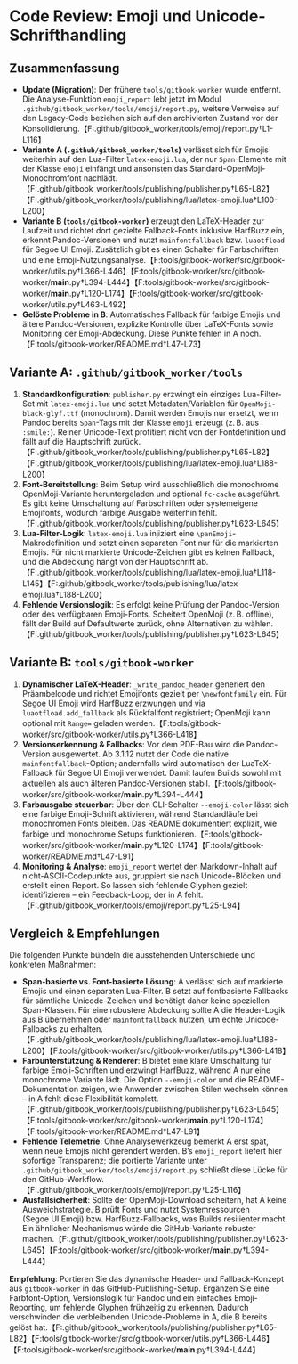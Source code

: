 <!-- License: CC BY 4.0 (https://creativecommons.org/licenses/by/4.0/) -->
# Code Review: Emoji und Unicode-Schrifthandling

## Zusammenfassung
- **Update (Migration)**: Der frühere `tools/gitbook-worker` wurde entfernt. Die Analyse-Funktion `emoji_report` lebt jetzt im Modul `.github/gitbook_worker/tools/emoji/report.py`, weitere Verweise auf den Legacy-Code beziehen sich auf den archivierten Zustand vor der Konsolidierung.【F:.github/gitbook_worker/tools/emoji/report.py†L1-L116】
- **Variante A (`.github/gitbook_worker/tools`)** verlässt sich für Emojis weiterhin auf den Lua-Filter `latex-emoji.lua`, der nur `Span`-Elemente mit der Klasse `emoji` einfängt und ansonsten das Standard-OpenMoji-Monochromfont nachlädt.【F:.github/gitbook_worker/tools/publishing/publisher.py†L65-L82】【F:.github/gitbook_worker/tools/publishing/lua/latex-emoji.lua†L100-L200】
- **Variante B (`tools/gitbook-worker`)** erzeugt den LaTeX-Header zur Laufzeit und richtet dort gezielte Fallback-Fonts inklusive HarfBuzz ein, erkennt Pandoc-Versionen und nutzt `mainfontfallback` bzw. `luaotfload` für Segoe UI Emoji. Zusätzlich gibt es einen Schalter für Farbschriften und eine Emoji-Nutzungsanalyse.【F:tools/gitbook-worker/src/gitbook-worker/utils.py†L366-L446】【F:tools/gitbook-worker/src/gitbook-worker/__main__.py†L394-L444】【F:tools/gitbook-worker/src/gitbook-worker/__main__.py†L120-L174】【F:tools/gitbook-worker/src/gitbook-worker/utils.py†L463-L492】
- **Gelöste Probleme in B**: Automatisches Fallback für farbige Emojis und ältere Pandoc-Versionen, explizite Kontrolle über LaTeX-Fonts sowie Monitoring der Emoji-Abdeckung. Diese Punkte fehlen in A noch.【F:tools/gitbook-worker/README.md†L47-L73】

## Variante A: `.github/gitbook_worker/tools`
1. **Standardkonfiguration**: `publisher.py` erzwingt ein einziges Lua-Filter-Set mit `latex-emoji.lua` und setzt Metadaten/Variablen für `OpenMoji-black-glyf.ttf` (monochrom). Damit werden Emojis nur ersetzt, wenn Pandoc bereits `Span`-Tags mit der Klasse `emoji` erzeugt (z. B. aus `:smile:`). Reiner Unicode-Text profitiert nicht von der Fontdefinition und fällt auf die Hauptschrift zurück.【F:.github/gitbook_worker/tools/publishing/publisher.py†L65-L82】【F:.github/gitbook_worker/tools/publishing/lua/latex-emoji.lua†L188-L200】
2. **Font-Bereitstellung**: Beim Setup wird ausschließlich die monochrome OpenMoji-Variante heruntergeladen und optional `fc-cache` ausgeführt. Es gibt keine Umschaltung auf Farbschriften oder systemeigene Emojifonts, wodurch farbige Ausgabe weiterhin fehlt.【F:.github/gitbook_worker/tools/publishing/publisher.py†L623-L645】
3. **Lua-Filter-Logik**: `latex-emoji.lua` injiziert eine `\panEmoji`-Makrodefinition und setzt einen separaten Font nur für die markierten Emojis. Für nicht markierte Unicode-Zeichen gibt es keinen Fallback, und die Abdeckung hängt von der Hauptschrift ab.【F:.github/gitbook_worker/tools/publishing/lua/latex-emoji.lua†L118-L145】【F:.github/gitbook_worker/tools/publishing/lua/latex-emoji.lua†L188-L200】
4. **Fehlende Versionslogik**: Es erfolgt keine Prüfung der Pandoc-Version oder des verfügbaren Emoji-Fonts. Scheitert OpenMoji (z. B. offline), fällt der Build auf Defaultwerte zurück, ohne Alternativen zu wählen.【F:.github/gitbook_worker/tools/publishing/publisher.py†L623-L645】

## Variante B: `tools/gitbook-worker`
1. **Dynamischer LaTeX-Header**: `_write_pandoc_header` generiert den Präambelcode und richtet Emojifonts gezielt per `\newfontfamily` ein. Für Segoe UI Emoji wird HarfBuzz erzwungen und via `luaotfload.add_fallback` als Rückfallfont registriert; OpenMoji kann optional mit `Range=` geladen werden.【F:tools/gitbook-worker/src/gitbook-worker/utils.py†L366-L418】
2. **Versionserkennung & Fallbacks**: Vor dem PDF-Bau wird die Pandoc-Version ausgewertet. Ab 3.1.12 nutzt der Code die native `mainfontfallback`-Option; andernfalls wird automatisch der LuaTeX-Fallback für Segoe UI Emoji verwendet. Damit laufen Builds sowohl mit aktuellen als auch älteren Pandoc-Versionen stabil.【F:tools/gitbook-worker/src/gitbook-worker/__main__.py†L394-L444】
3. **Farbausgabe steuerbar**: Über den CLI-Schalter `--emoji-color` lässt sich eine farbige Emoji-Schrift aktivieren, während Standardläufe bei monochromen Fonts bleiben. Das README dokumentiert explizit, wie farbige und monochrome Setups funktionieren.【F:tools/gitbook-worker/src/gitbook-worker/__main__.py†L120-L174】【F:tools/gitbook-worker/README.md†L47-L91】
4. **Monitoring & Analyse**: `emoji_report` wertet den Markdown-Inhalt auf nicht-ASCII-Codepunkte aus, gruppiert sie nach Unicode-Blöcken und erstellt einen Report. So lassen sich fehlende Glyphen gezielt identifizieren – ein Feedback-Loop, der in A fehlt.【F:.github/gitbook_worker/tools/emoji/report.py†L25-L94】

## Vergleich & Empfehlungen
Die folgenden Punkte bündeln die ausstehenden Unterschiede und konkreten Maßnahmen:

- **Span-basierte vs. Font-basierte Lösung**: A verlässt sich auf markierte Emojis und einen separaten Lua-Filter. B setzt auf fontbasierte Fallbacks für sämtliche Unicode-Zeichen und benötigt daher keine speziellen Span-Klassen. Für eine robustere Abdeckung sollte A die Header-Logik aus B übernehmen oder `mainfontfallback` nutzen, um echte Unicode-Fallbacks zu erhalten.【F:.github/gitbook_worker/tools/publishing/lua/latex-emoji.lua†L188-L200】【F:tools/gitbook-worker/src/gitbook-worker/utils.py†L366-L418】
- **Farbunterstützung & Renderer**: B bietet eine klare Umschaltung für farbige Emoji-Schriften und erzwingt HarfBuzz, während A nur eine monochrome Variante lädt. Die Option `--emoji-color` und die README-Dokumentation zeigen, wie Anwender zwischen Stilen wechseln können – in A fehlt diese Flexibilität komplett.【F:.github/gitbook_worker/tools/publishing/publisher.py†L623-L645】【F:tools/gitbook-worker/src/gitbook-worker/__main__.py†L120-L174】【F:tools/gitbook-worker/README.md†L47-L91】
- **Fehlende Telemetrie**: Ohne Analysewerkzeug bemerkt A erst spät, wenn neue Emojis nicht gerendert werden. B’s `emoji_report` liefert hier sofortige Transparenz; die portierte Variante unter `.github/gitbook_worker/tools/emoji/report.py` schließt diese Lücke für den GitHub-Workflow.【F:.github/gitbook_worker/tools/emoji/report.py†L25-L116】
- **Ausfallsicherheit**: Sollte der OpenMoji-Download scheitern, hat A keine Ausweichstrategie. B prüft Fonts und nutzt Systemressourcen (Segoe UI Emoji) bzw. HarfBuzz-Fallbacks, was Builds resilienter macht. Ein ähnlicher Mechanismus würde die GitHub-Variante robuster machen.【F:.github/gitbook_worker/tools/publishing/publisher.py†L623-L645】【F:tools/gitbook-worker/src/gitbook-worker/__main__.py†L394-L444】

**Empfehlung**: Portieren Sie das dynamische Header- und Fallback-Konzept aus `gitbook-worker` in das GitHub-Publishing-Setup. Ergänzen Sie eine Farbfont-Option, Versionslogik für Pandoc und ein einfaches Emoji-Reporting, um fehlende Glyphen frühzeitig zu erkennen. Dadurch verschwinden die verbleibenden Unicode-Probleme in A, die B bereits gelöst hat.【F:.github/gitbook_worker/tools/publishing/publisher.py†L65-L82】【F:tools/gitbook-worker/src/gitbook-worker/utils.py†L366-L446】【F:tools/gitbook-worker/src/gitbook-worker/__main__.py†L394-L444】
